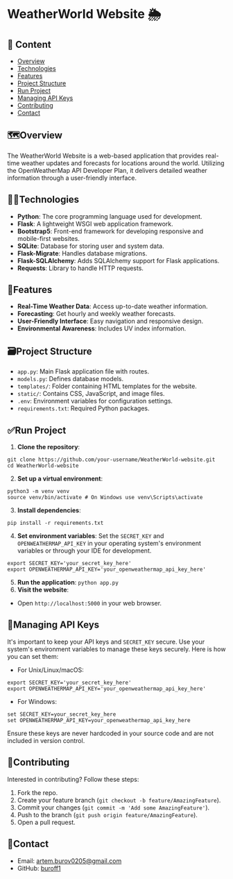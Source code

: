 # WeatherWorld Website 🌦️

## 📝 Content

- [Overview](#overview)
- [Technologies](#technologies)
- [Features](#features)
- [Project Structure](#project-structure)
- [Run Project](#run-project)
- [Managing API Keys](#managing-api-keys)
- [Contributing](#contributing)
- [Contact](#contact)

## 🗺️Overview

The WeatherWorld Website is a web-based application that provides real-time weather updates and forecasts for locations around the world. Utilizing the OpenWeatherMap API Developer Plan, it delivers detailed weather information through a user-friendly interface.

## 👨‍💻Technologies

- **Python**: The core programming language used for development.
- **Flask**: A lightweight WSGI web application framework.
- **Bootstrap5**: Front-end framework for developing responsive and mobile-first websites.
- **SQLite**: Database for storing user and system data.
- **Flask-Migrate**: Handles database migrations.
- **Flask-SQLAlchemy**: Adds SQLAlchemy support for Flask applications.
- **Requests**: Library to handle HTTP requests.

## 👀Features

- **Real-Time Weather Data**: Access up-to-date weather information.
- **Forecasting**: Get hourly and weekly weather forecasts.
- **User-Friendly Interface**: Easy navigation and responsive design.
- **Environmental Awareness**: Includes UV index information.

## 🗃️Project Structure

- `app.py`: Main Flask application file with routes.
- `models.py`: Defines database models.
- `templates/`: Folder containing HTML templates for the website.
- `static/`: Contains CSS, JavaScript, and image files.
- `.env`: Environment variables for configuration settings.
- `requirements.txt`: Required Python packages.

## ✅Run Project

1. **Clone the repository**:
```
git clone https://github.com/your-username/WeatherWorld-website.git
cd WeatherWorld-website
```
2. **Set up a virtual environment**:
```
python3 -m venv venv
source venv/bin/activate # On Windows use venv\Scripts\activate
```
3. **Install dependencies**:
```
pip install -r requirements.txt
```
4. **Set environment variables**:
Set the `SECRET_KEY` and `OPENWEATHERMAP_API_KEY` in your operating system's environment variables or through your IDE for development.
```
export SECRET_KEY='your_secret_key_here'
export OPENWEATHERMAP_API_KEY='your_openweathermap_api_key_here'
```
5. **Run the application**:
`python app.py`
6. **Visit the website**:
- Open `http://localhost:5000` in your web browser.

## 🔑Managing API Keys

It's important to keep your API keys and `SECRET_KEY` secure. Use your system's environment variables to manage these keys securely. Here is how you can set them:

- For Unix/Linux/macOS:
```
export SECRET_KEY='your_secret_key_here'
export OPENWEATHERMAP_API_KEY='your_openweathermap_api_key_here'
```
- For Windows:
```
set SECRET_KEY=your_secret_key_here
set OPENWEATHERMAP_API_KEY=your_openweathermap_api_key_here
```
Ensure these keys are never hardcoded in your source code and are not included in version control.

## 🤝Contributing

Interested in contributing? Follow these steps:

1. Fork the repo.
2. Create your feature branch (`git checkout -b feature/AmazingFeature`).
3. Commit your changes (`git commit -m 'Add some AmazingFeature'`).
4. Push to the branch (`git push origin feature/AmazingFeature`).
5. Open a pull request.

## 📧Contact

- Email: [artem.burov0205@gmail.com](mailto:artem.burov0205@gmail.com)
- GitHub: [buroff1](https://github.com/buroff1)
